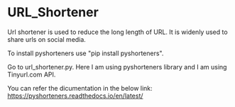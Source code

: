 # URL_Shortener


Url shortener is used to reduce the long length of URL. It is widenly used  to share urls on social media.

To install pyshorteners use "pip install pyshorteners".

Go to url_shortener.py. Here I am using pyshorteners library and I am using Tinyurl.com API.

You can refer the dicumentation in the below link:
https://pyshorteners.readthedocs.io/en/latest/
